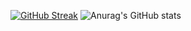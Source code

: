 [![GitHub Streak](http://github-readme-streak-stats.herokuapp.com?user=ahmettakcan&theme=dark&hide_border=true&date_format=%5BY%20%5DM%20j)](https://git.io/streak-stats)
![Anurag's GitHub stats](https://github-readme-stats.vercel.app/api?username=anuraghazra&theme=vision-friendly-dark)
